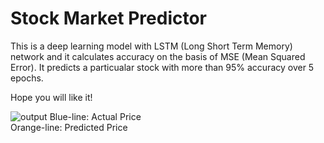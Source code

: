 # Stock Market Predictor
This is a deep learning model with LSTM (Long Short Term Memory) network and it calculates accuracy on the basis of MSE (Mean Squared Error). It predicts a particualar stock with more than 95% accuracy over 5 epochs.  

Hope you will like it!  

![output](https://github.com/Enthusiast101/StockMarketPredictor/assets/89479662/f76b5774-09e1-481b-a9d3-18b18b08108c)
Blue-line: Actual Price  
Orange-line: Predicted Price
